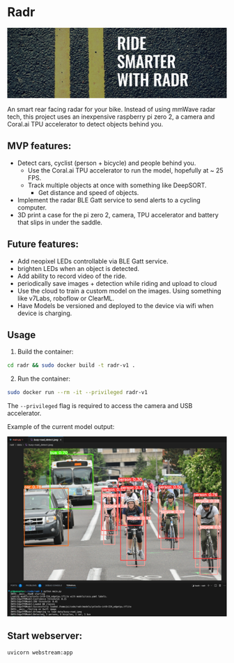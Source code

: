# Radr

![radr](images/radr.png)

An smart rear facing radar for your bike. Instead of using mmWave radar tech, this project uses an inexpensive raspberry pi zero 2, a camera and Coral.ai TPU accelerator to detect objects behind you.

## MVP features:
- Detect cars, cyclist (person + bicycle) and people behind you.
    - Use the Coral.ai TPU accelerator to run the model, hopefully at ~ 25 FPS.
    - Track multiple objects at once with something like DeepSORT.
        - Get distance and speed of objects.
- Implement the radar BLE Gatt service to send alerts to a cycling computer.
- 3D print a case for the pi zero 2, camera, TPU accelerator and battery that slips in under the saddle.

## Future features:
- Add neopixel LEDs controllable via BLE Gatt service.
- brighten LEDs when an object is detected.
- Add ability to record video of the ride.
- periodically save images + detection while riding and upload to cloud
- Use the cloud to train a custom model on the images. Using something like v7Labs, roboflow or ClearML.
- Have Models be versioned and deployed to the device via wifi when device is charging.

## Usage
1. Build the container:
```bash
cd radr && sudo docker build -t radr-v1 .
```
2. Run the container:
```bash
sudo docker run --rm -it --privileged radr-v1
```
The `--privileged` flag is required to access the camera and USB accelerator.

Example of the current model output:

![object detection on road image](images/predict.png)

## Start webserver:
```bash
uvicorn webstream:app
```